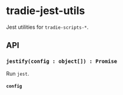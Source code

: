 # tradie-jest-utils

Jest utilities for `tradie-scripts-*`.

## API

### `jestify(config : object[]) : Promise`

Run `jest`.

#### `config`

